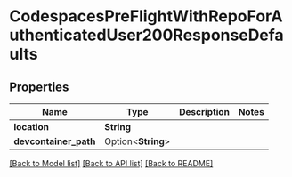 # CodespacesPreFlightWithRepoForAuthenticatedUser200ResponseDefaults

## Properties

Name | Type | Description | Notes
------------ | ------------- | ------------- | -------------
**location** | **String** |  | 
**devcontainer_path** | Option<**String**> |  | 

[[Back to Model list]](../README.md#documentation-for-models) [[Back to API list]](../README.md#documentation-for-api-endpoints) [[Back to README]](../README.md)


